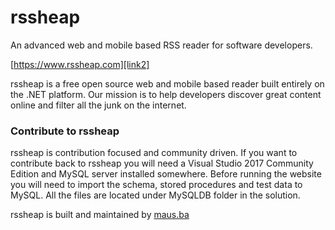 # rssheap
An advanced web and mobile based RSS reader for software developers.

[https://www.rssheap.com][link2]

rssheap is a free open source web and mobile based reader built entirely on the .NET platform. Our mission is to help developers discover great content online and filter all the junk on the internet.

### Contribute to rssheap
rssheap is contribution focused and community driven. If you want to contribute back to rssheap you will need a Visual Studio 2017 Community Edition and MySQL server installed somewhere. 
Before running the website you will need to import the schema, stored procedures and test data to MySQL. All the files are located under MySQLDB folder in the solution. 

rssheap is built and maintained by [maus.ba][link1]



   [link1]: <https://www.maus.ba>
   [link2]: <https://www.rssheap.com>